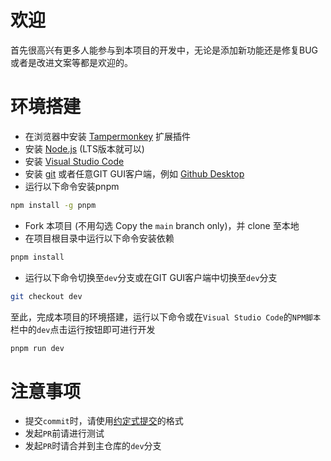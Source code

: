 # 欢迎

首先很高兴有更多人能参与到本项目的开发中，无论是添加新功能还是修复BUG或者是改进文案等都是欢迎的。

# 环境搭建

- 在浏览器中安装 [Tampermonkey](https://tampermonkey.net/) 扩展插件
- 安装 [Node.js](https://nodejs.org/zh-cn) (LTS版本就可以)
- 安装 [Visual Studio Code](https://code.visualstudio.com/download)
- 安装 [git](https://git-scm.com/) 或者任意GIT GUI客户端，例如 [Github Desktop](https://desktop.github.com/download/)
- 运行以下命令安装pnpm
```sh
npm install -g pnpm
```
- Fork 本项目 (不用勾选 Copy the `main` branch only)，并 clone 至本地
- 在项目根目录中运行以下命令安装依赖
```sh
pnpm install
```
- 运行以下命令切换至`dev`分支或在GIT GUI客户端中切换至`dev`分支
```sh
git checkout dev
```
至此，完成本项目的环境搭建，运行以下命令或在`Visual Studio Code`的`NPM脚本`栏中的`dev`点击运行按钮即可进行开发
```sh
pnpm run dev
```

# 注意事项

- 提交`commit`时，请使用[约定式提交](https://www.conventionalcommits.org/zh-hans/v1.0.0)的格式
- 发起`PR`前请进行测试
- 发起`PR`时请合并到主仓库的`dev`分支
